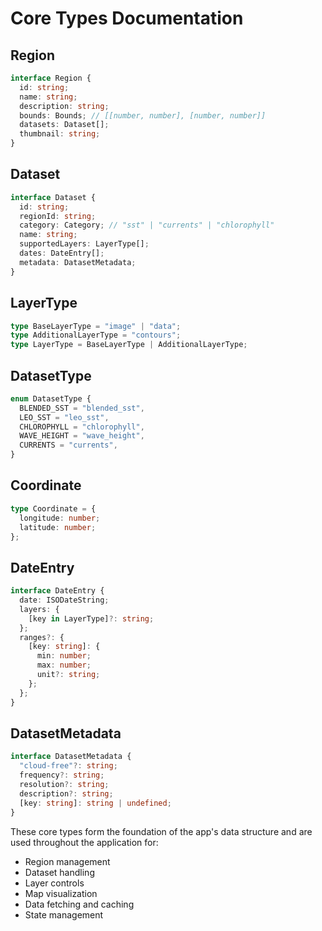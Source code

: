 # Core Types Documentation

## Region

```typescript
interface Region {
  id: string;
  name: string;
  description: string;
  bounds: Bounds; // [[number, number], [number, number]]
  datasets: Dataset[];
  thumbnail: string;
}
```

## Dataset

```typescript
interface Dataset {
  id: string;
  regionId: string;
  category: Category; // "sst" | "currents" | "chlorophyll"
  name: string;
  supportedLayers: LayerType[];
  dates: DateEntry[];
  metadata: DatasetMetadata;
}
```

## LayerType

```typescript
type BaseLayerType = "image" | "data";
type AdditionalLayerType = "contours";
type LayerType = BaseLayerType | AdditionalLayerType;
```

## DatasetType

```typescript
enum DatasetType {
  BLENDED_SST = "blended_sst",
  LEO_SST = "leo_sst",
  CHLOROPHYLL = "chlorophyll",
  WAVE_HEIGHT = "wave_height",
  CURRENTS = "currents",
}
```

## Coordinate

```typescript
type Coordinate = {
  longitude: number;
  latitude: number;
};
```

## DateEntry

```typescript
interface DateEntry {
  date: ISODateString;
  layers: {
    [key in LayerType]?: string;
  };
  ranges?: {
    [key: string]: {
      min: number;
      max: number;
      unit?: string;
    };
  };
}
```

## DatasetMetadata

```typescript
interface DatasetMetadata {
  "cloud-free"?: string;
  frequency?: string;
  resolution?: string;
  description?: string;
  [key: string]: string | undefined;
}
```

These core types form the foundation of the app's data structure and are used throughout the application for:

- Region management
- Dataset handling
- Layer controls
- Map visualization
- Data fetching and caching
- State management
